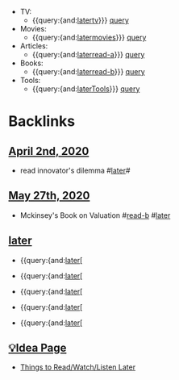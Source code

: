 - TV:
    - {{query:{and:[later](<later.md>)[tv](<tv.md>)}}} [query](<query.md>)
- Movies:
    - {{query:{and:[later](<later.md>)[movies](<movies.md>)}}} [query](<query.md>)
- Articles:
    - {{query:{and:[later](<later.md>)[read-a](<read-a.md>)}}} [query](<query.md>)
- Books:
    - {{query:{and:[later](<later.md>)[read-b](<read-b.md>)}}} [query](<query.md>)
- Tools:
    - {{query:{and:[later](<later.md>)[Tools](<Tools.md>)}}} [query](<query.md>)

# Backlinks
## [April 2nd, 2020](<April 2nd, 2020.md>)
- read innovator's dilemma #[later](<later.md>)#

## [May 27th, 2020](<May 27th, 2020.md>)
- Mckinsey's Book on Valuation #[read-b](<read-b.md>) #[later](<later.md>)

## [later](<later.md>)
- {{query:{and:[later](<later.md>)[

- {{query:{and:[later](<later.md>)[

- {{query:{and:[later](<later.md>)[

- {{query:{and:[later](<later.md>)[

- {{query:{and:[later](<later.md>)[

## [💡Idea Page](<💡Idea Page.md>)
- [Things to Read/Watch/Listen Later]([later](<later.md>))

